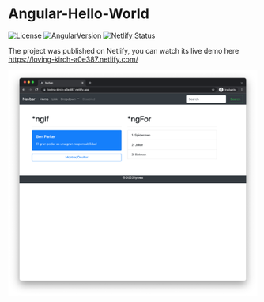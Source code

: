 # Angular-Hello-World

[![License](http://img.shields.io/:license-mit-blue.svg)](https://github.com/lytves/vue-basic-authentication-example/blob/master/LICENSE)
[![AngularVersion](https://img.shields.io/badge/Angular-8.3.21-red)](https://img.shields.io/badge/Angular-8.3.21-red)
[![Netlify Status](https://api.netlify.com/api/v1/badges/ff6b562b-6a16-4555-b3ae-4918c7f5f38d/deploy-status)](https://app.netlify.com/sites/loving-kirch-a0e387/deploys)

The project was published on Netlify, you can watch its live demo here https://loving-kirch-a0e387.netlify.com/

![](img/1.png)
